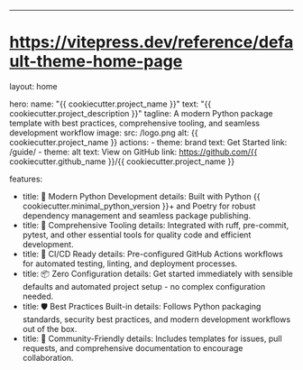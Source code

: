 ---

# <https://vitepress.dev/reference/default-theme-home-page>

layout: home

hero:
  name: "{{ cookiecutter.project_name }}"
  text: "{{ cookiecutter.project_description }}"
  tagline: A modern Python package template with best practices, comprehensive tooling, and seamless development workflow
  image:
    src: /logo.png
    alt: {{ cookiecutter.project_name }}
  actions:
    - theme: brand
      text: Get Started
      link: /guide/
    - theme: alt
      text: View on GitHub
      link: https://github.com/{{ cookiecutter.github_name }}/{{ cookiecutter.project_name }}

features:

- title: 🎯 Modern Python Development
  details: Built with Python {{ cookiecutter.minimal_python_version }}+ and Poetry for robust dependency management and seamless package publishing.
- title: 🔧 Comprehensive Tooling
  details: Integrated with ruff, pre-commit, pytest, and other essential tools for quality code and efficient development.
- title: 🚀 CI/CD Ready
  details: Pre-configured GitHub Actions workflows for automated testing, linting, and deployment processes.
- title: 📦 Zero Configuration
  details: Get started immediately with sensible defaults and automated project setup - no complex configuration needed.
- title: 🛡️ Best Practices Built-in
  details: Follows Python packaging standards, security best practices, and modern development workflows out of the box.
- title: 🤝 Community-Friendly
  details: Includes templates for issues, pull requests, and comprehensive documentation to encourage collaboration.
